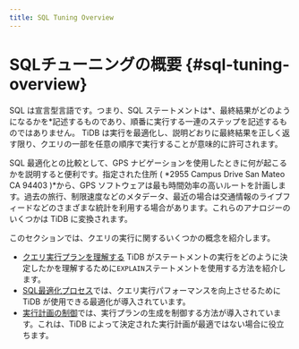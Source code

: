 ```yaml
---
title: SQL Tuning Overview
---
```


# SQLチューニングの概要 {#sql-tuning-overview}

SQL は宣言型言語です。つまり、SQL ステートメントは*、最終結果がどのようになるかを*記述するものであり、順番に実行する一連のステップを記述するものではありません。 TiDB は実行を最適化し、説明どおりに最終結果を正しく返す限り、クエリの一部を任意の順序で実行することが意味的に許可されます。

SQL 最適化との比較として、GPS ナビゲーションを使用したときに何が起こるかを説明すると便利です。指定された住所 ( *2955 Campus Drive San Mateo CA 94403 )*から、GPS ソフトウェアは最も時間効率の高いルートを計画します。過去の旅行、制限速度などのメタデータ、最近の場合は交通情報のライブフィードなどのさまざまな統計を利用する場合があります。これらのアナロジーのいくつかは TiDB に変換されます。

このセクションでは、クエリの実行に関するいくつかの概念を紹介します。

-   [クエリ実行プランを理解する](/explain-overview.md) TiDB がステートメントの実行をどのように決定したかを理解するために`EXPLAIN`ステートメントを使用する方法を紹介します。
-   [SQL最適化プロセス](/sql-optimization-concepts.md)では、クエリ実行パフォーマンスを向上させるために TiDB が使用できる最適化が導入されています。
-   [実行計画の制御](/control-execution-plan.md)では、実行プランの生成を制御する方法が導入されています。これは、TiDB によって決定された実行計画が最適ではない場合に役立ちます。

